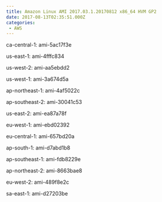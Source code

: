 ```yaml
---
title: Amazon Linux AMI 2017.03.1.20170812 x86_64 HVM GP2
date: 2017-08-13T02:35:51.000Z
categories:
 - AWS
---
```


ca-central-1: ami-5ac17f3e

us-east-1: ami-4fffc834

us-west-2: ami-aa5ebdd2

us-west-1: ami-3a674d5a

ap-northeast-1: ami-4af5022c

ap-southeast-2: ami-30041c53

us-east-2: ami-ea87a78f

eu-west-1: ami-ebd02392

eu-central-1: ami-657bd20a

ap-south-1: ami-d7abd1b8

ap-southeast-1: ami-fdb8229e

ap-northeast-2: ami-8663bae8

eu-west-2: ami-489f8e2c

sa-east-1: ami-d27203be

